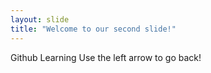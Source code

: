 ```yaml
---
layout: slide
title: "Welcome to our second slide!"
---
```

Github Learning 
Use the left arrow to go back!
